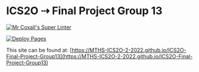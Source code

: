 # ICS2O ⇢ Final Project Group 13


[![Mr Coxall's Super Linter](https://github.com/MTHS-ICS2O-2-2022/ICS2O-Final-Project-Group13/workflows/Mr%20Coxall's%20Super%20Linter/badge.svg)](https://github.com/MTHS-ICS2O-2-2022/ICS2O-Final-Project-Group13/actions)

[![Deploy Pages](https://github.com/MTHS-ICS2O-2-2022/ICS2O-Final-Project-Group13/workflows/Deploy%20Pages/badge.svg)](https://github.com/MTHS-ICS2O-2-2022/ICS2O-Final-Project-Group13/actions)

This site can be found at: [https://MTHS-ICS2O-2-2022.github.io/ICS2O-Final-Project-Group13](https://MTHS-ICS2O-2-2022.github.io/ICS2O-Final-Project-Group13)
